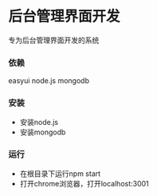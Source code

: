 # 后台管理界面开发
专为后台管理界面开发的系统

### 依赖
easyui
node.js
mongodb

### 安装
- 安装node.js 
- 安装mongodb

### 运行
- 在根目录下运行npm start
- 打开chrome浏览器，打开localhost:3001
